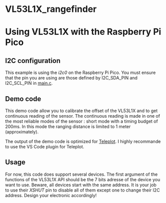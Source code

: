 # VL53L1X_rangefinder

Using VL53L1X with the Raspberry Pi Pico
========================================

I2C configuration
-----------------

This example is using the *i2c0* on the Raspberry Pi Pico.
You must ensure that the pin you are using are those defined by I2C_SDA_PIN and I2C_SCL_PIN in [main.c](main.c).

Demo code
---------

This demo code allow you to calibrate the offset of the VL53L1X and to get continuous reading of the sensor.
The continuous reading is made in one of the most reliable modes of the sensor : short mode with a timing budget of 200ms. In this mode the ranging distance is limited to 1 meter (approximately).

The output of the demo code is optimized for [Teleplot](https://github.com/nesnes/teleplot/). I highly recommande to use the VS Code plugin for Teleplot.

Usage
-----

For now, this code does support several devices. The first argument of the functions of the VL53L1X API should be the 7 bits adresse of the device you want to use. Beware, all devices start with the same address. It is your job to use their *XSHUT* pin to disable all of them except one to change their I2C address. Design your electronic accordingly!
